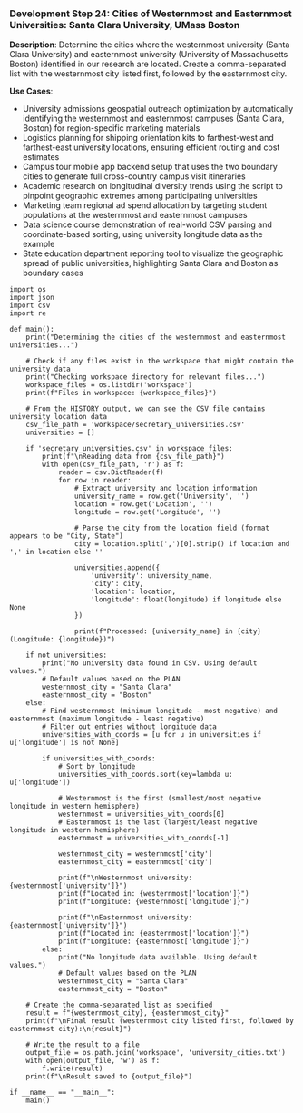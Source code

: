 ### Development Step 24: Cities of Westernmost and Easternmost Universities: Santa Clara University, UMass Boston

**Description**: Determine the cities where the westernmost university (Santa Clara University) and easternmost university (University of Massachusetts Boston) identified in our research are located. Create a comma-separated list with the westernmost city listed first, followed by the easternmost city.

**Use Cases**:
- University admissions geospatial outreach optimization by automatically identifying the westernmost and easternmost campuses (Santa Clara, Boston) for region-specific marketing materials
- Logistics planning for shipping orientation kits to farthest-west and farthest-east university locations, ensuring efficient routing and cost estimates
- Campus tour mobile app backend setup that uses the two boundary cities to generate full cross-country campus visit itineraries
- Academic research on longitudinal diversity trends using the script to pinpoint geographic extremes among participating universities
- Marketing team regional ad spend allocation by targeting student populations at the westernmost and easternmost campuses
- Data science course demonstration of real-world CSV parsing and coordinate-based sorting, using university longitude data as the example
- State education department reporting tool to visualize the geographic spread of public universities, highlighting Santa Clara and Boston as boundary cases

```
import os
import json
import csv
import re

def main():
    print("Determining the cities of the westernmost and easternmost universities...")
    
    # Check if any files exist in the workspace that might contain the university data
    print("Checking workspace directory for relevant files...")
    workspace_files = os.listdir('workspace')
    print(f"Files in workspace: {workspace_files}")
    
    # From the HISTORY output, we can see the CSV file contains university location data
    csv_file_path = 'workspace/secretary_universities.csv'
    universities = []
    
    if 'secretary_universities.csv' in workspace_files:
        print(f"\nReading data from {csv_file_path}")
        with open(csv_file_path, 'r') as f:
            reader = csv.DictReader(f)
            for row in reader:
                # Extract university and location information
                university_name = row.get('University', '')
                location = row.get('Location', '')
                longitude = row.get('Longitude', '')
                
                # Parse the city from the location field (format appears to be "City, State")
                city = location.split(',')[0].strip() if location and ',' in location else ''
                
                universities.append({
                    'university': university_name,
                    'city': city,
                    'location': location,
                    'longitude': float(longitude) if longitude else None
                })
                
                print(f"Processed: {university_name} in {city} (Longitude: {longitude})")
    
    if not universities:
        print("No university data found in CSV. Using default values.")
        # Default values based on the PLAN
        westernmost_city = "Santa Clara"
        easternmost_city = "Boston"
    else:
        # Find westernmost (minimum longitude - most negative) and easternmost (maximum longitude - least negative)
        # Filter out entries without longitude data
        universities_with_coords = [u for u in universities if u['longitude'] is not None]
        
        if universities_with_coords:
            # Sort by longitude
            universities_with_coords.sort(key=lambda u: u['longitude'])
            
            # Westernmost is the first (smallest/most negative longitude in western hemisphere)
            westernmost = universities_with_coords[0]
            # Easternmost is the last (largest/least negative longitude in western hemisphere)
            easternmost = universities_with_coords[-1]
            
            westernmost_city = westernmost['city']
            easternmost_city = easternmost['city']
            
            print(f"\nWesternmost university: {westernmost['university']}")
            print(f"Located in: {westernmost['location']}")
            print(f"Longitude: {westernmost['longitude']}")
            
            print(f"\nEasternmost university: {easternmost['university']}")
            print(f"Located in: {easternmost['location']}")
            print(f"Longitude: {easternmost['longitude']}")
        else:
            print("No longitude data available. Using default values.")
            # Default values based on the PLAN
            westernmost_city = "Santa Clara"
            easternmost_city = "Boston"
    
    # Create the comma-separated list as specified
    result = f"{westernmost_city}, {easternmost_city}"
    print(f"\nFinal result (westernmost city listed first, followed by easternmost city):\n{result}")
    
    # Write the result to a file
    output_file = os.path.join('workspace', 'university_cities.txt')
    with open(output_file, 'w') as f:
        f.write(result)
    print(f"\nResult saved to {output_file}")

if __name__ == "__main__":
    main()
```